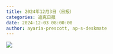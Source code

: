```yaml
---
title: 2024年12月3日（日报）
categories: 迪克日报
date: 2024-12-03 08:00:00
author: ayaria-prescott, ap-s-deskmate
---
```


![](IMG_2253.jpeg)